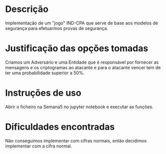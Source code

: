 # Descrição
Implementação de um "jogo" IND-CPA que serve de base aos modelos de segurança para efetuarmos provas de segurança.

# Justificação das opções tomadas
Criamos um Adversário e uma Entidade que é responsável por fornecer as mensagens e os criptogramas ao atacante e para o atacante vencer tem de ter uma probabilidade superior a 50%.

# Instruções de uso
Abrir o ficheiro na Semana5 no jupyter notebook e executar as funções. 

# Dificuldades encontradas
Não conseguimos implementar com cifras normais, então decidimos implementar com a cifra normal.